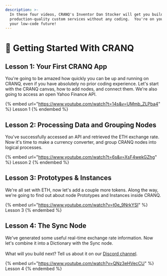 ```yaml
---
description: >-
  In these four videos, CRANQ's Inventor Dan Stocker will get you building
  production-quality custom services without any coding.  You're on your way to
  your low-code future!
---
```


# 🎉 Getting Started With CRANQ

## Lesson 1: Your First CRANQ App

You're going to be amazed how quickly you can be up and running on CRANQ, even if you have absolutely no prior coding experience.  Let's start with the CRANQ canvas, how to add nodes, and connect them.  We're also going to access an open Yahoo Finance API.

{% embed url="https://www.youtube.com/watch?t=14s&v=UMmb_ZLPba4" %}
Lesson 1
{% endembed %}

## Lesson 2: Processing Data and Grouping Nodes

You've successfully accessed an API and retrieved the ETH exchange rate.  Now it's time to make a currency converter, and group CRANQ nodes into logical processes.

{% embed url="https://www.youtube.com/watch?t=6s&v=XsF4wekGZhg" %}
Lesson 2
{% endembed %}

## Lesson 3: Prototypes & Instances

We're all set with ETH,  now let's add a couple more tokens.  Along the way, we're going to find out about node Prototypes and Instances inside CRANQ.

{% embed url="https://www.youtube.com/watch?v=t0e_9NrkYSI" %}
Lesson 3
{% endembed %}



## Lesson 4: The Sync Node

We've generated some useful real-time exchange rate information.  Now let's combine it into a Dictionary with the Sync node.\
\
What will you build next?  Tell us about it on our [Discord channel](https://discord.com/invite/UgsjNtZW65).

{% embed url="https://www.youtube.com/watch?v=QNz3eHVecCU" %}
Lesson 4
{% endembed %}
